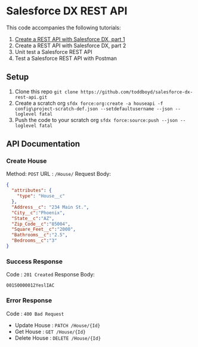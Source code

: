 # Salesforce DX REST API

This code accompanies the following tutorials:

 1. [Create a REST API with Salesforce DX, part 1](https://sfdcdev.net/create-a-rest-api-with-saelsforce-dx/)
 2. Create a REST API with Salesforce DX, part 2
 3. Unit test a Salesforce REST API
 4. Test a Salesforce REST API with Postman

## Setup

 1. Clone this repo `git clone https://github.com/toddboyd/salesforce-dx-rest-api.git`
 2. Create a scratch org `sfdx force:org:create -a houseapi -f config\project-scratch-def.json --setdefaultusername --json --loglevel fatal`
 3. Push the code to your scratch org `sfdx force:source:push --json --loglevel fatal`

## API Documentation

### Create House
Method: `POST` 
URL :  `/House/`
Request Body:
```json
{
  "attributes": {
    "type": "House__c"
  },
  "Address__c": "234 Main St.",
  "City__c":"Phoenix",
  "State__c":"AZ",
  "Zip_Code__c":"85004",
  "Square_Feet__c":"2000",
  "Bathrooms__c":"2.5",
  "Bedrooms__c":"3"
}
```

### Success Response
Code : `201 Created` 
Response Body:
```
001S0000012YeslIAC
```

### Error Response
Code : `400 Bad Request`


 - Update House : `PATCH /House/{Id}`
 - Get House : `GET /House/{Id}`
 - Delete House : `DELETE /House/{Id}`

